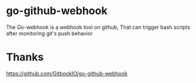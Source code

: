 # go-github-webhook

The Go-webhook is a webhook tool on github, 
That can trigger bash scripts after monitoring git's push behavior



# Thanks 

https://github.com/GitbookIO/go-github-webhook
 